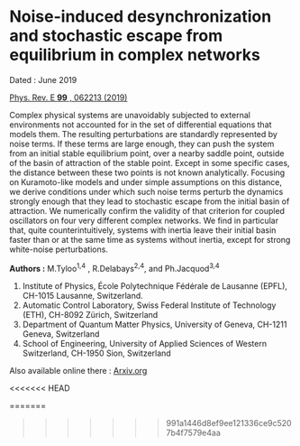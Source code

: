 # Noise-induced desynchronization and stochastic escape from equilibrium in complex networks

Dated : June 2019

[Phys. Rev. E **99** , 062213 (2019)](https://journals.aps.org/pre/abstract/10.1103/PhysRevE.99.062213)

Complex physical systems are unavoidably subjected to external environments not accounted for in the set of
differential equations that models them. The resulting perturbations are standardly represented by noise terms.
If these terms are large enough, they can push the system from an initial stable equilibrium point, over a nearby
saddle point, outside of the basin of attraction of the stable point. Except in some specific cases, the distance
between these two points is not known analytically. Focusing on Kuramoto-like models and under simple
assumptions on this distance, we derive conditions under which such noise terms perturb the dynamics strongly
enough that they lead to stochastic escape from the initial basin of attraction. We numerically confirm the validity
of that criterion for coupled oscillators on four very different complex networks. We find in particular that, quite
counterintuitively, systems with inertia leave their initial basin faster than or at the same time as systems without
inertia, except for strong white-noise perturbations.

**Authors :** M.Tyloo<sup>1,4</sup> , R.Delabays<sup>2,4</sup>, and Ph.Jacquod<sup>3,4</sup>

1) Institute of Physics, École Polytechnique Fédérale de Lausanne (EPFL), CH-1015 Lausanne, Switzerland.
2) Automatic Control Laboratory, Swiss Federal Institute of Technology (ETH), CH-8092 Zürich, Switzerland
3) Department of Quantum Matter Physics, University of Geneva, CH-1211 Geneva, Switzerland
4) School of Engineering, University of Applied Sciences of Western Switzerland, CH-1950 Sion, Switzerland 

Also available online there : [Arxiv.org](https://arxiv.org/abs/1812.09497) 



<<<<<<< HEAD
<!-- keywords: network_stability, Network Stability Escape Time Noise-->
=======
<!-- keywords: network_stability, network_stability, network stability escape time noise-->
>>>>>>> 991a1446d8ef9ee121336ce9c5207b4f7579e4aa

<!-- link: -->